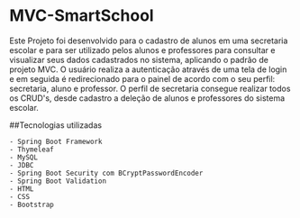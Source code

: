 # MVC-SmartSchool

Este Projeto foi desenvolvido para o cadastro de alunos em uma secretaria escolar e para ser utilizado pelos alunos e professores para consultar e visualizar seus dados cadastrados no sistema, aplicando o padrão de projeto MVC. O usuário realiza a autenticação através de uma tela de login e em seguida é redirecionado para o painel de acordo com o seu perfil: secretaria, aluno e professor. O perfil de secretaria consegue realizar todos os CRUD's, desde cadastro a deleção de alunos e professores do sistema escolar.

##Tecnologias utilizadas

    - Spring Boot Framework
    - Thymeleaf
    - MySQL
    - JDBC
    - Spring Boot Security com BCryptPasswordEncoder
    - Spring Boot Validation
    - HTML
    - CSS
    - Bootstrap
